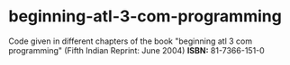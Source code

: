 # beginning-atl-3-com-programming
Code given in different chapters of the book "beginning atl 3 com programming" (Fifth Indian Reprint: June 2004) **ISBN:** 81-7366-151-0
